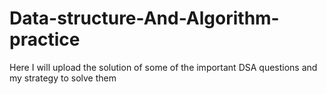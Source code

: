 # Data-structure-And-Algorithm-practice
Here I will upload the solution of some of the important DSA questions and my strategy to solve them
